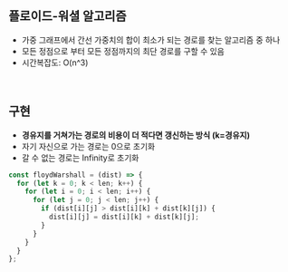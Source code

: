 ## 플로이드-워셜 알고리즘

- 가중 그래프에서 간선 가중치의 합이 최소가 되는 경로를 찾는 알고리즘 중 하나
- 모든 정점으로 부터 모든 정점까지의 최단 경로를 구할 수 있음
- 시간복잡도: O(n^3)

<br/>

## 구현

- **경유지를 거쳐가는 경로의 비용이 더 적다면 갱신하는 방식 (k=경유지)**
- 자기 자신으로 가는 경로는 0으로 초기화
- 갈 수 없는 경로는 Infinity로 초기화

```javascript
const floydWarshall = (dist) => {
  for (let k = 0; k < len; k++) {
    for (let i = 0; i < len; i++) {
      for (let j = 0; j < len; j++) {
        if (dist[i][j] > dist[i][k] + dist[k][j]) {
          dist[i][j] = dist[i][k] + dist[k][j];
        }
      }
    }
  }
};
```
